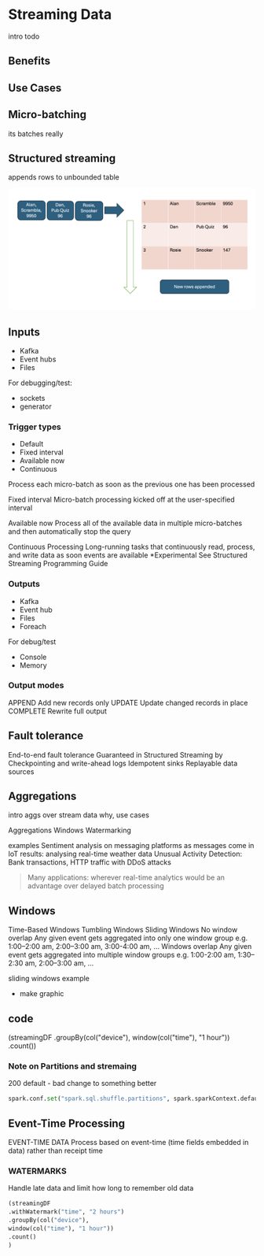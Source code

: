 # Streaming Data
intro todo

## Benefits

## Use Cases

## Micro-batching
its batches really

## Structured streaming
appends rows to unbounded table

![Stream of data appends rows to an unbounded table](/images/streaming-table.png)

## Inputs

- Kafka
- Event hubs
- Files

For debugging/test:
- sockets
- generator

### Trigger types
- Default
- Fixed interval
- Available now
- Continuous

Process each micro-batch as soon as the previous
one has been processed

Fixed interval Micro-batch processing kicked off at the
user-specified interval

Available now
Process all of the available data in multiple
micro-batches and then automatically stop the query

Continuous
Processing
Long-running tasks that continuously read, process,
and write data as soon events are available
*Experimental See Structured Streaming Programming Guide
  
### Outputs

- Kafka
- Event hub
- Files
- Foreach

For debug/test

- Console
- Memory

### Output modes

APPEND
Add new records
only
UPDATE
Update changed
records in place
COMPLETE
Rewrite full output

## Fault tolerance
End-to-end fault tolerance
Guaranteed in Structured Streaming by
Checkpointing and write-ahead logs
Idempotent sinks
Replayable data sources

## Aggregations
intro aggs over stream data why, use cases

Aggregations
Windows
Watermarking

examples
Sentiment analysis on messaging platforms as messages come in
IoT results: analysing real-time weather data 
Unusual Activity Detection: Bank transactions, HTTP traffic with DDoS attacks

> Many applications: wherever real-time analytics would be an advantage over delayed batch processing

## Windows
Time-Based Windows
Tumbling Windows Sliding Windows
No window overlap
Any given event gets
aggregated into only one
window group
e.g. 1:00–2:00 am, 2:00–3:00
am, 3:00-4:00 am, ...
Windows overlap
Any given event gets
aggregated into multiple
window groups
e.g. 1:00-2:00 am, 1:30–2:30 am,
2:00–3:00 am, ...

sliding windows example
- make graphic
  
## code
(streamingDF
.groupBy(col("device"),
window(col("time"), "1 hour"))
.count())

### Note on Partitions and stremaing

200 default - bad
change to something better

```python
spark.conf.set("spark.sql.shuffle.partitions", spark.sparkContext.defaultParallelism)
```

## Event-Time Processing
EVENT-TIME DATA
Process based on event-time
(time fields embedded in data)
rather than receipt time

### WATERMARKS
Handle late data and limit how
long to remember old data

```python
(streamingDF
.withWatermark("time", "2 hours")
.groupBy(col("device"),
window(col("time"), "1 hour"))
.count()
)
```

